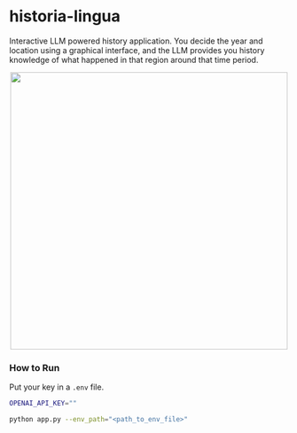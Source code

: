 # historia-lingua
Interactive LLM powered history application. You decide the year and location using a graphical interface, and the LLM provides you history knowledge of what happened in that region around that time period.

<center>
<img src="resources/img/historilingua.png" style="height:500px; display: block; margin-right: auto; margin-left: auto;">
</center>


### How to Run

Put your key in a `.env` file.
```bash
OPENAI_API_KEY=""
```

```bash
python app.py --env_path="<path_to_env_file>"

```